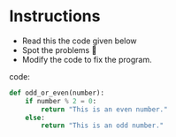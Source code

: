 # Instructions

- Read this the code given below
- Spot the problems 🐞
- Modify the code to fix the program.

code:
```python
def odd_or_even(number):
    if number % 2 = 0:
        return "This is an even number."
    else:
        return "This is an odd number."

